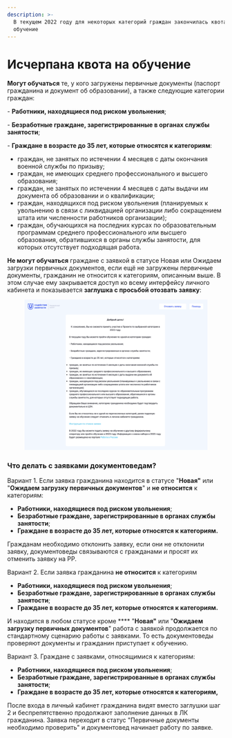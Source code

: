 ```yaml
---
description: >-
  В текущем 2022 году для некоторых категорий граждан закончилась квота на
  обучение
---
```


# Исчерпана квота на обучение

**Могут обучаться** те, у кого загружены первичные документы (паспорт гражданина и документ об образовании), а также следующие категории граждан:

\- **Работники, находящиеся под риском увольнения**;&#x20;

\- **Безработные граждане, зарегистрированные в органах службы занятости**;

\- **Граждане в возрасте до 35 лет, которые относятся к категориям**:

* граждан, не занятых по истечении 4 месяцев с даты окончания военной службы по призыву;
* граждан, не имеющих среднего профессионального и высшего образования;
* граждан, не занятых по истечении 4 месяцев с даты выдачи им документа об образовании и о квалификации;
* граждан, находящихся под риском увольнения (планируемых к увольнению в связи с ликвидацией организации либо сокращением штата или численности работников организации);
* граждан, обучающихся на последних курсах по образовательным программам среднего профессионального или высшего образования, обратившихся в органы службы занятости, для которых отсутствует подходящая работа.

**Не могут обучаться** граждане с заявкой в статусе Новая или Ожидаем загрузки первичных документов, если ещё не загружены первичные документы, гражданин не относится к категориям, описанным выше. В этом случае ему закрывается доступ ко всему интерфейсу личного кабинета и показывается **заглушка с просьбой отозвать заявку**:&#x20;

<figure><img src="../.gitbook/assets/image (26).png" alt=""><figcaption></figcaption></figure>

### Что делать с заявками документоведам?

Вариант 1. Если заявка гражданина находится в статусе  "**Новая"** или "**Ожидаем загрузку первичных документов**" и  **не относится** к категориям: &#x20;

* **Работники, находящиеся под риском увольнения**;&#x20;
* **Безработные граждане, зарегистрированные в органах службы занятости**;
* **Граждане в возрасте до 35 лет, которые относятся к категориям.**

Гражданам необходимо отклонить заявку, если они не отклонили заявку, документоведы связываются с гражданами и просят их отменить заявку на РР.

Вариант 2. Если заявка гражданина **не относится** к категориям&#x20;

* **Работники, находящиеся под риском увольнения**;&#x20;
* **Безработные граждане, зарегистрированные в органах службы занятости**;
* **Граждане в возрасте до 35 лет, которые относятся к категориям.**

И находится в любом статусе кроме **** "**Новая"** или "**Ожидаем загрузку первичных документов**" работа с заявкой продолжается по стандартному сценарию работы с заявками. То есть документоведы проверяют документы и гражданин приступает к обучению.

Вариант 3. Граждане с заявками, относящимися к категориям:&#x20;

* **Работники, находящиеся под риском увольнения**;&#x20;
* **Безработные граждане, зарегистрированные в органах службы занятости**;
* **Граждане в возрасте до 35 лет, которые относятся к категориям,**

После входа в личный кабинет гражданина видят вместо заглушки шаг  2 и беспрепятственно продолжают заполнение данных в ЛК гражданина.  Заявка переходит в статус "Первичные документы необходимо проверить" и документовед начинает работу по заявке.
